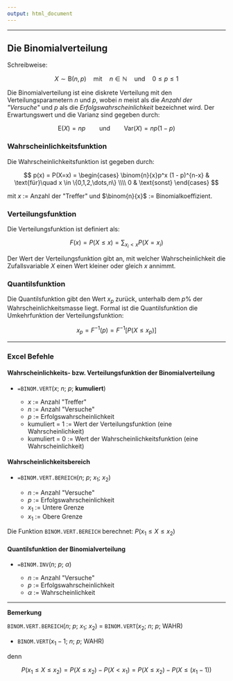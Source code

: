 ```yaml
---
output: html_document
---
```


***

## Die Binomialverteilung

Schreibweise:
  
  $$ X \sim \text{B}(n, p) \quad\text{mit}\quad n \in \mathbb{N} \quad\text{und}\quad 0 \leq p \leq 1 $$
  
Die Binomialverteilung ist eine diskrete Verteilung mit den Verteilungsparametern $n$ und $p$, wobei $n$ meist als die *Anzahl der "Versuche"* und $p$ als die *Erfolgswahrscheinlichkeit* bezeichnet wird.
Der Erwartungswert und die Varianz sind gegeben durch:

$$ \text{E}(X) = np \qquad\text{und}\qquad \text{Var}(X) = np(1-p) $$

### Wahrscheinlichkeitsfunktion

Die Wahrscheinlichkeitsfunktion ist gegeben durch:

$$ p(x) = P(X=x) = \begin{cases} \binom{n}{x}p^x (1 - p)^{n-x} & \text{für}\quad x \in \{0,1,2,\dots,n\} \\\\
0 & \text{sonst} \end{cases} $$
  
mit $x$ := Anzahl der "Treffer" und $\binom{n}{x}$ := Binomialkoeffizient. 

### Verteilungsfunktion

Die Verteilungsfunktion ist definiert als:
  
  $$ F(x) = P(X \leq x) = \sum_{x_i < x}P(X = x_i) $$

Der Wert der Verteilungsfunktion gibt an, mit welcher Wahrscheinlichkeit die 
Zufallsvariable $X$ einen Wert kleiner oder gleich $x$ annimmt.

### Quantilsfunktion

Die Quantilsfunktion gibt den Wert $x_p$ zurück, unterhalb dem $p$% der Wahrscheinlichkeitsmasse liegt. 
Formal ist die Quantilsfunktion die Umkehrfunktion der Verteilungsfunktion:

$$ x_p = F^{-1}(p) = F^{-1}[P(X \leq x_p)] $$

---

### Excel Befehle

#### Wahrscheinlichkeits- bzw. Verteilungsfunktion der Binomialverteilung

+ `=BINOM.VERT`($x$; $n$; $p$; **kumuliert**)

    + $x$ := Anzahl "Treffer"
    + $n$ := Anzahl "Versuche"
    + $p$ := Erfolgswahrscheinlichkeit
    + kumuliert = 1 := Wert der Verteilungsfunktion (eine Wahrscheinlichkeit)
    + kumuliert = 0 := Wert der Wahrscheinlichkeitsfunktion (eine Wahrscheinlichkeit)

#### Wahrscheinlichkeitsbereich 

+ `=BINOM.VERT.BEREICH`($n$; $p$; $x_1$; $x_2$)

    + $n$ := Anzahl "Versuche"
    + $p$ := Erfolgswahrscheinlichkeit
    + $x_1$ := Untere Grenze
    + $x_1$ := Obere Grenze
    
Die Funktion `BINOM.VERT.BEREICH` berechnet: $P(x_1 \leq X \leq x_2)$

#### Quantilsfunktion der Binomialverteilung

+ `=BINOM.INV`($n$; $p$; $\alpha$)

    + $n$ := Anzahl "Versuche"
    + $p$ := Erfolgswahrscheinlichkeit
    + $\alpha$ := Wahrscheinlichkeit

----

**Bemerkung**

`BINOM.VERT.BEREICH`($n$; $p$; $x_1$; $x_2$) = `BINOM.VERT`($x_2$; $n$; $p$; WAHR) 
- `BINOM.VERT`($x_1 - 1$; $n$; $p$; WAHR)

denn 

$$ P(x_1 \leq X \leq x_2) = P(X \leq x_2) - P(X < x_1) = P(X \leq x_2) - P(X \leq (x_1 - 1)) $$